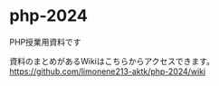 # php-2024
PHP授業用資料です

資料のまとめがあるWikiはこちらからアクセスできます。
https://github.com/limonene213-aktk/php-2024/wiki
